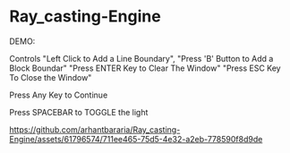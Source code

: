 # Ray_casting-Engine
DEMO:

Controls
"Left Click to Add a Line Boundary",
"Press 'B' Button to Add a Block Boundar"
"Press ENTER Key to Clear The Window"
"Press ESC Key To Close the Window"

Press Any Key to Continue

Press SPACEBAR to TOGGLE the light


https://github.com/arhantbararia/Ray_casting-Engine/assets/61796574/711ee465-75d5-4e32-a2eb-778590f8d9de

